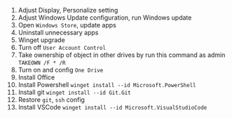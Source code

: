 1. Adjust Display, Personalize setting
2. Adjust Windows Update configuration, run Windows update
3. Open `Windows Store`, update apps
4. Uninstall unnecessary apps
5. Winget upgrade
6. Turn off `User Account Control`
7. Take ownership of object in other drives by run this command as admin  `TAKEOWN /F * /R`
8. Turn on and config `One Drive`
9. Install Office
10. Install Powershell `winget install --id Microsoft.PowerShell`
11. Install git `winget install --id Git.Git`
12. Restore `git`, `ssh` config
13. Install VSCode `winget install --id Microsoft.VisualStudioCode`
